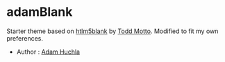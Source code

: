# adamBlank

Starter theme based on [htlm5blank](http://html5blank) by [Todd Motto](http://toddmotto.com).
Modified to fit my own preferences.

* Author : [Adam Huchla](http://adamiscoding.com)

